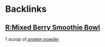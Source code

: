 
# Backlinks
## [R:Mixed Berry Smoothie Bowl](<R:Mixed Berry Smoothie Bowl.md>)
1 scoop of[ protein powder](< protein powder.md>)

